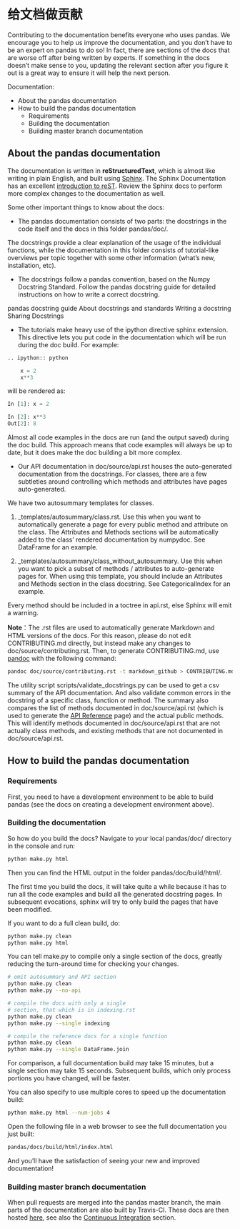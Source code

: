 # 给文档做贡献

Contributing to the documentation benefits everyone who uses pandas. We encourage you to help us improve the documentation, and you don’t have to be an expert on pandas to do so! In fact, there are sections of the docs that are worse off after being written by experts. If something in the docs doesn’t make sense to you, updating the relevant section after you figure it out is a great way to ensure it will help the next person.

Documentation:

- About the pandas documentation
- How to build the pandas documentation
    - Requirements
    - Building the documentation
    - Building master branch documentation

## About the pandas documentation

The documentation is written in **reStructuredText**, which is almost like writing in plain English, and built using [Sphinx](http://sphinx.pocoo.org/). The Sphinx Documentation has an excellent [introduction to reST](http://sphinx.pocoo.org/rest.html). Review the Sphinx docs to perform more complex changes to the documentation as well.

Some other important things to know about the docs:

- The pandas documentation consists of two parts: the docstrings in the code itself and the docs in this folder pandas/doc/.

The docstrings provide a clear explanation of the usage of the individual functions, while the documentation in this folder consists of tutorial-like overviews per topic together with some other information (what’s new, installation, etc).

- The docstrings follow a pandas convention, based on the Numpy Docstring Standard. Follow the pandas docstring guide for detailed instructions on how to write a correct docstring.

pandas docstring guide
About docstrings and standards
Writing a docstring
Sharing Docstrings

- The tutorials make heavy use of the ipython directive sphinx extension. This directive lets you put code in the documentation which will be run during the doc build. For example:

```python
.. ipython:: python

    x = 2
    x**3
```

will be rendered as:

```python
In [1]: x = 2

In [2]: x**3
Out[2]: 8
```

Almost all code examples in the docs are run (and the output saved) during the doc build. This approach means that code examples will always be up to date, but it does make the doc building a bit more complex.

- Our API documentation in doc/source/api.rst houses the auto-generated documentation from the docstrings. For classes, there are a few subtleties around controlling which methods and attributes have pages auto-generated.

We have two autosummary templates for classes.

1. _templates/autosummary/class.rst. Use this when you want to automatically generate a page for every public method and attribute on the class. The Attributes and Methods sections will be automatically added to the class’ rendered documentation by numpydoc. See DataFrame for an example.

1. _templates/autosummary/class_without_autosummary. Use this when you want to pick a subset of methods / attributes to auto-generate pages for. When using this template, you should include an Attributes and Methods section in the class docstring. See CategoricalIndex for an example.

Every method should be included in a toctree in api.rst, else Sphinx will emit a warning.

**Note**：The .rst files are used to automatically generate Markdown and HTML versions of the docs. For this reason, please do not edit CONTRIBUTING.md directly, but instead make any changes to doc/source/contributing.rst. Then, to generate CONTRIBUTING.md, use [pandoc](http://johnmacfarlane.net/pandoc/) with the following command:

```sh
pandoc doc/source/contributing.rst -t markdown_github > CONTRIBUTING.md
```

The utility script scripts/validate_docstrings.py can be used to get a csv summary of the API documentation. And also validate common errors in the docstring of a specific class, function or method. The summary also compares the list of methods documented in doc/source/api.rst (which is used to generate the [API Reference](http://pandas.pydata.org/pandas-docs/stable/api.html) page) and the actual public methods. This will identify methods documented in doc/source/api.rst that are not actually class methods, and existing methods that are not documented in doc/source/api.rst.

## How to build the pandas documentation

### Requirements

First, you need to have a development environment to be able to build pandas (see the docs on creating a development environment above).

### Building the documentation

So how do you build the docs? Navigate to your local pandas/doc/ directory in the console and run:

```sh
python make.py html
```

Then you can find the HTML output in the folder pandas/doc/build/html/.

The first time you build the docs, it will take quite a while because it has to run all the code examples and build all the generated docstring pages. In subsequent evocations, sphinx will try to only build the pages that have been modified.

If you want to do a full clean build, do:

```sh
python make.py clean
python make.py html
```

You can tell make.py to compile only a single section of the docs, greatly reducing the turn-around time for checking your changes.

```sh
# omit autosummary and API section
python make.py clean
python make.py --no-api

# compile the docs with only a single
# section, that which is in indexing.rst
python make.py clean
python make.py --single indexing

# compile the reference docs for a single function
python make.py clean
python make.py --single DataFrame.join
```

For comparison, a full documentation build may take 15 minutes, but a single section may take 15 seconds. Subsequent builds, which only process portions you have changed, will be faster.

You can also specify to use multiple cores to speed up the documentation build:

```sh
python make.py html --num-jobs 4
```

Open the following file in a web browser to see the full documentation you just built:

```sh
pandas/docs/build/html/index.html
```

And you’ll have the satisfaction of seeing your new and improved documentation!

### Building master branch documentation

When pull requests are merged into the pandas master branch, the main parts of the documentation are also built by Travis-CI. These docs are then hosted [here](http://pandas-docs.github.io/pandas-docs-travis), see also the [Continuous Integration](http://pandas.pydata.org/pandas-docs/stable/contributing.html#contributing-ci) section.
